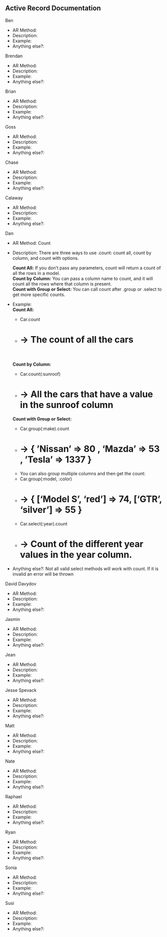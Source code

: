 ## Active Record Documentation

Ben

  * AR Method: 
  * Description:
  * Example:
  * Anything else?:

Brendan

  * AR Method: 
  * Description:
  * Example:
  * Anything else?:

Brian

  * AR Method: 
  * Description:
  * Example:
  * Anything else?:

Goss

  * AR Method: 
  * Description:
  * Example:
  * Anything else?:

Chase 

  * AR Method: 
  * Description:
  * Example:
  * Anything else?:

Calaway
  * AR Method: 
  * Description:
  * Example:
  * Anything else?:

Dan

  * AR Method: Count
  * Description: There are three ways to use .count: count all, count by column, and count with options.<br />

	**Count All:**  If you don’t pass any parameters, count will return a count of all the rows in a model.<br />
	**Count by Column:** You can pass a column name to count, and it will count all the rows where that column is present.<br />
	**Count with Group or Select:** You can call count after .group or .select to get more specific counts.<br />
  * Example:<br />
	**Count All:**  <br />
	-	Car.count<br />
	-	# -> The count of all the cars<br /><br />

	**Count by Column:** <br />
	-	Car.count(:sunroof)<br />
	-	# -> All the cars that have a value in the sunroof column<br />

	**Count with Group or Select:** <br />
	-	Car.group(:make).count<br />
	-	# -> { ’Nissan’ => 80 , ‘Mazda’ => 53 , ’Tesla’ => 1337 }<br />
	-	You can also group multiple columns and then get the count:<br />
	-	Car.group(:model, :color)<br />
	-	# -> { [‘Model S’, ‘red’] => 74, [‘GTR’, ‘silver’] => 55 }<br />
	-	Car.select(:year).count<br />
	-	# -> Count of the different year values in the year column.<br />
  * Anything else?:  Not all valid select methods will work with count.  If it is invalid an error will be thrown

David Davydov

  * AR Method: 
  * Description:
  * Example:
  * Anything else?:

Jasmin

  * AR Method: 
  * Description:
  * Example:
  * Anything else?:

Jean

  * AR Method: 
  * Description:
  * Example:
  * Anything else?:

Jesse Spevack

  * AR Method: 
  * Description:
  * Example:
  * Anything else?:

Matt

  * AR Method: 
  * Description:
  * Example:
  * Anything else?:

Nate

  * AR Method: 
  * Description:
  * Example:
  * Anything else?:

Raphael

  * AR Method: 
  * Description:
  * Example:
  * Anything else?:

Ryan

  * AR Method: 
  * Description:
  * Example:
  * Anything else?:

Sonia

  * AR Method: 
  * Description:
  * Example:
  * Anything else?:

Susi

  * AR Method: 
  * Description:
  * Example:
  * Anything else?:
  
